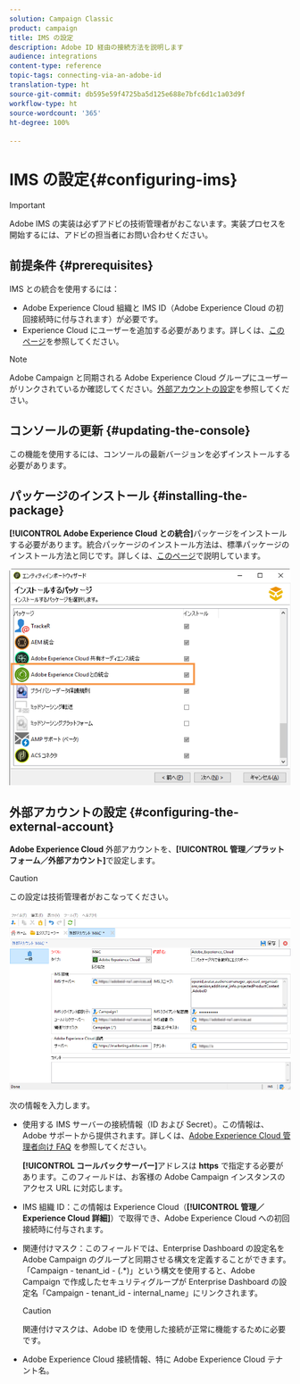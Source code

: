 ```yaml
---
solution: Campaign Classic
product: campaign
title: IMS の設定
description: Adobe ID 経由の接続方法を説明します
audience: integrations
content-type: reference
topic-tags: connecting-via-an-adobe-id
translation-type: ht
source-git-commit: db595e59f4725ba5d125e688e7bfc6d1c1a03d9f
workflow-type: ht
source-wordcount: '365'
ht-degree: 100%

---
```



# IMS の設定{#configuring-ims}

>[!IMPORTANT]
>
>Adobe IMS の実装は必ずアドビの技術管理者がおこないます。実装プロセスを開始するには、アドビの担当者にお問い合わせください。

## 前提条件 {#prerequisites}

IMS との統合を使用するには：

* Adobe Experience Cloud 組織と IMS ID（Adobe Experience Cloud の初回接続時に付与されます）が必要です。
* Experience Cloud にユーザーを追加する必要があります。詳しくは、[このページ](https://docs.adobe.com/content/help/ja-JP/core-services/interface/manage-users-and-products/admin-getting-started.html)を参照してください。

>[!NOTE]
>
>Adobe Campaign と同期される Adobe Experience Cloud グループにユーザーがリンクされているか確認してください。[外部アカウントの設定](#configuring-the-external-account)を参照してください。

## コンソールの更新 {#updating-the-console}

この機能を使用するには、コンソールの最新バージョンを必ずインストールする必要があります。

## パッケージのインストール {#installing-the-package}

**[!UICONTROL Adobe Experience Cloud との統合]**&#x200B;パッケージをインストールする必要があります。統合パッケージのインストール方法は、標準パッケージのインストール方法と同じです。詳しくは、[このページ](../../installation/using/installing-campaign-standard-packages.md)で説明しています。

![](assets/ims_6.png)

## 外部アカウントの設定 {#configuring-the-external-account}

**Adobe Experience Cloud** 外部アカウントを、**[!UICONTROL 管理／プラットフォーム／外部アカウント]**&#x200B;で設定します。

>[!CAUTION]
>
>この設定は技術管理者がおこなってください。

![](assets/ims_5.png)

次の情報を入力します。

* 使用する IMS サーバーの接続情報（ID および Secret）。この情報は、Adobe サポートから提供されます。詳しくは、[Adobe Experience Cloud 管理者向け FAQ](https://docs.adobe.com/content/help/ja-JP/core-services/interface/manage-users-and-products/faq.html) を参照してください。

   **[!UICONTROL コールバックサーバー]**&#x200B;アドレスは **https** で指定する必要があります。このフィールドは、お客様の Adobe Campaign インスタンスのアクセス URL に対応します。

* IMS 組織 ID：この情報は Experience Cloud（**[!UICONTROL 管理／Experience Cloud 詳細]**）で取得でき、Adobe Experience Cloud への初回接続時に付与されます。
* 関連付けマスク：このフィールドでは、Enterprise Dashboard の設定名を Adobe Campaign のグループと同期させる構文を定義することができます。「Campaign - tenant_id - (.*)」という構文を使用すると、Adobe Campaign で作成したセキュリティグループが Enterprise Dashboard の設定名「Campaign - tenant_id - internal_name」にリンクされます。

   >[!CAUTION]
   >
   >関連付けマスクは、Adobe ID を使用した接続が正常に機能するために必要です。

* Adobe Experience Cloud 接続情報、特に Adobe Experience Cloud テナント名。

